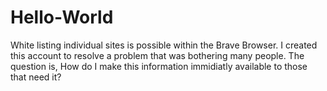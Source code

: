 # Hello-World
White listing individual sites is possible within the Brave Browser.
I created this account to resolve a problem that was bothering many people.
The question is, How do I make this information immidiatly available to those that need it?
